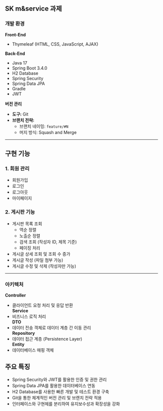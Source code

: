 ## SK m&service 과제

### 개발 환경

**Front-End**  
- Thymeleaf (HTML, CSS, JavaScript, AJAX)  

**Back-End**  
- Java 17  
- Spring Boot 3.4.0  
- H2 Database  
- Spring Security  
- Spring Data JPA  
- Gradle  
- JWT  

**버전 관리**  
- **도구:** Git  
- **브랜치 전략:**  
  - 브랜치 네이밍: `feature/#N`  
  - 머지 방식: Squash and Merge  

---

## 구현 기능

### 1. 회원 관리  
- 회원가입  
- 로그인  
- 로그아웃  
- 마이페이지  

### 2. 게시판 기능  
- 게시판 목록 조회  
  - 역순 정렬  
  - 노출순 정렬  
  - 검색 조회 (작성자 ID, 제목 기준)  
  - 페이징 처리  
- 게시글 상세 조회 및 조회 수 증가  
- 게시글 작성 (파일 첨부 가능)  
- 게시글 수정 및 삭제 (작성자만 가능)  

---

### 아키텍처
**Controller**  
- 클라이언트 요청 처리 및 응답 반환  
**Service**  
- 비즈니스 로직 처리  
**DTO**  
- 데이터 전송 객체로 데이터 계층 간 이동 관리  
**Repository**  
- 데이터 접근 계층 (Persistence Layer)  
**Entity**  
- 데이터베이스 매핑 객체  


## 주요 특징  
- Spring Security와 JWT를 활용한 인증 및 권한 관리  
- Spring Data JPA를 활용한 데이터베이스 연동  
- H2 Database를 사용한 빠른 개발 및 테스트 환경 구축  
- Git을 통한 체계적인 버전 관리 및 브랜치 전략 적용
- 인터페이스와 구현체를 분리하여 유지보수성과 확장성을 강화  


